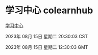 # 学习中心 colearnhub
[学习中心](http://:d503:9dfa:9c4:eb40/10:56308/colearnhub/)

2023年 08月 15日 星期二 20:30:03 CST

2023年 08月 15日 星期二 12:30:03 GMT
